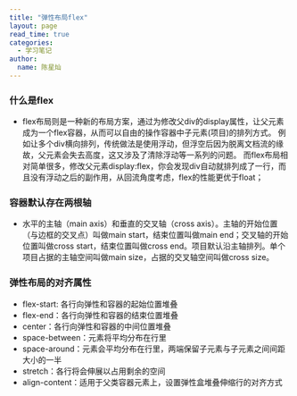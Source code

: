 ```yaml
---
title: "弹性布局flex"
layout: page
read_time: true
categories: 
  - 学习笔记
author: 
  name: 陈星灿
---
```

### 什么是flex
* flex布局则是一种新的布局方案，通过为修改父div的display属性，让父元素成为一个flex容器，从而可以自由的操作容器中子元素(项目)的排列方式。
例如让多个div横向排列，传统做法是使用浮动，但浮空后因为脱离文档流的缘故，父元素会失去高度，这又涉及了清除浮动等一系列的问题。
而flex布局相对简单很多，修改父元素display:flex，你会发现div自动就排列成了一行，而且没有浮动之后的副作用，从回流角度考虑，flex的性能更优于float；

### 容器默认存在两根轴
* 水平的主轴（main axis）和垂直的交叉轴（cross axis）。主轴的开始位置（与边框的交叉点）叫做main start，结束位置叫做main end；交叉轴的开始位置叫做cross start，结束位置叫做cross end。项目默认沿主轴排列。单个项目占据的主轴空间叫做main size，占据的交叉轴空间叫做cross size。

### 弹性布局的对齐属性
* flex-start: 各行向弹性和容器的起始位置堆叠
* flex-end：各行向弹性和容器的结束位置堆叠
* center：各行向弹性和容器的中间位置堆叠
* space-between：元素将平均分布在行里
* space-around：元素会平均分布在行里，两端保留子元素与子元素之间间距大小的一半 
* stretch：各行将会伸展以占用剩余的空间   
* align-content：适用于父类容器元素上，设置弹性盒堆叠伸缩行的对齐方式